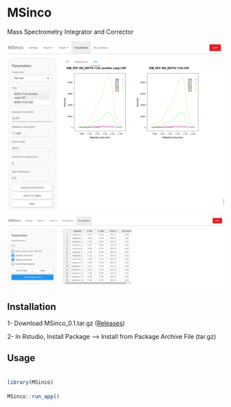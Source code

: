 
# MSinco

Mass Spectrometry Integrator and Corrector

![](man/figures/README-msinco.png)

![](man/figures/README-msinco2.png)

## Installation

1- Download MSinco\_0.1.tar.gz
([Releases](https://github.com/mbousq/MSinco/releases))

2- In Rstudio, Install Package –\> Install from Package Archive File
(tar.gz)

## Usage

``` r

library(MSinco)

MSinco::run_app()

```
